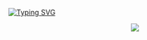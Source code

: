 

<!--
**Luzvelia/Luzvelia** is a ✨ _special_ ✨ repository because its `README.md` (this file) appears on your GitHub profile.

Here are some ideas to get you started:

- 🔭 I’m currently working on ...
- 🌱 I’m currently learning ...
- 👯 I’m looking to collaborate on ...
- 🤔 I’m looking for help with ...
- 💬 Ask me about ...
- 📫 How to reach me: ...
- 😄 Pronouns: ...
- ⚡ Fun fact: ...
-->


<a href="https://git.io/typing-svg"><img src="https://readme-typing-svg.demolab.com?font=Montserrat&weight=700&size=24&pause=1000&color=CA2D10&width=435&lines=Hi%2C+I+am+Luzvelia+N%C3%BA%C3%B1ez+%F0%9F%91%8B" alt="Typing SVG" /></a>

<p align="center">
  <img src="https://media.giphy.com/media/26tn33aiTi1jkl6H6/giphy.gif"/>
</p>

